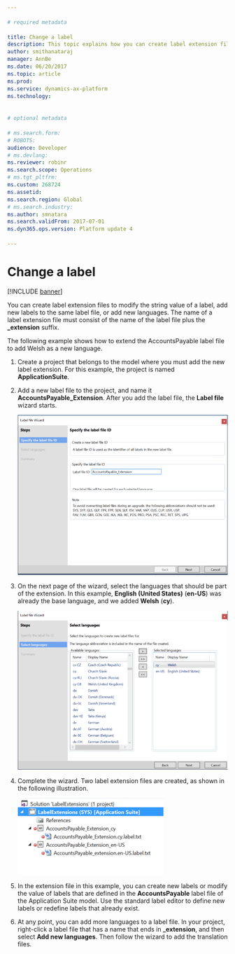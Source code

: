 ```yaml
---

# required metadata

title: Change a label
description: This topic explains how you can create label extension files to modify the string value of a label, add new labels to the same label file, or add new languages.
author: smithanataraj
manager: AnnBe
ms.date: 06/20/2017
ms.topic: article
ms.prod: 
ms.service: dynamics-ax-platform
ms.technology: 


# optional metadata

# ms.search.form: 
# ROBOTS: 
audience: Developer
# ms.devlang: 
ms.reviewer: robinr
ms.search.scope: Operations
# ms.tgt_pltfrm: 
ms.custom: 268724
ms.assetid: 
ms.search.region: Global
# ms.search.industry: 
ms.author: smnatara
ms.search.validFrom: 2017-07-01
ms.dyn365.ops.version: Platform update 4

---
```


# Change a label

[!INCLUDE [banner](../includes/banner.md)]

You can create label extension files to modify the string value of a label, add new labels to the same label file, or add new languages. The name of a label extension file must consist of the name of the label file plus the **\_extension** suffix. 

The following example shows how to extend the AccountsPayable label file to add Welsh as a new language.
 
1. Create a project that belongs to the model where you must add the new label extension. For this example, the project is named **ApplicationSuite**.
1. Add a new label file to the project, and name it **AccountsPayable_Extension**. After you add the label file, the **Label file** wizard starts.

    ![Label file wizard: Specify the label file ID page](media/ExtendLabel01.png)

2. On the next page of the wizard, select the languages that should be part of the extension. In this example, **English (United States)** (**en-US**) was already the base language, and we added **Welsh** (**cy**).

    ![Label file wizard: Select languages page](media/ExtendLabel02.png)

3. Complete the wizard. Two label extension files are created, as shown in the following illustration.

    ![Label extensions files](media/ExtendLabel03.png)

4. In the extension file in this example, you can create new labels or modify the value of labels that are defined in the **AccountsPayable** label file of the Application Suite model. Use the standard label editor to define new labels or redefine labels that already exist.
5. At any point, you can add more languages to a label file. In your project, right-click a label file that has a name that ends in **\_extension**, and then select **Add new languages**. Then follow the wizard to add the translation files.
